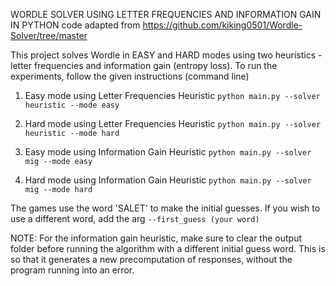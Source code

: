 WORDLE SOLVER USING LETTER FREQUENCIES AND INFORMATION GAIN IN PYTHON
code adapted from https://github.com/kiking0501/Wordle-Solver/tree/master

This project solves Wordle in EASY and HARD modes using two heuristics - letter frequencies and information gain (entropy loss). To run the experiments, follow the given instructions (command line)

1. Easy mode using Letter Frequencies Heuristic
`python main.py --solver heuristic --mode easy`

2. Hard mode using Letter Frequencies Heuristic
`python main.py --solver heuristic --mode hard`

3. Easy mode using Information Gain Heuristic
`python main.py --solver mig --mode easy`

4. Hard mode using Information Gain Heuristic
`python main.py --solver mig --mode hard`

The games use the word 'SALET' to make the initial guesses. If you wish to use a different word, add the arg `--first_guess (your word)`

NOTE: For the information gain heuristic, make sure to clear the output folder before running the algorithm with a different initial guess word. This is so that it generates a new precomputation of responses, without the program running into an error.
